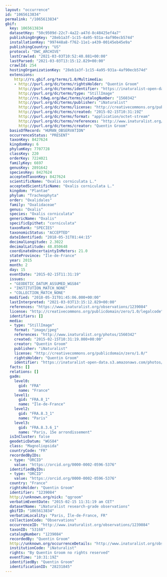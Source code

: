```yaml
---
layout: "occurrence"
id: "1065613834"
permalink: "/1065613834"
gbif:
  key: 1065613834
  datasetKey: "50c9509d-22c7-4a22-a47d-8c48425ef4a7"
  publishingOrgKey: "28eb1a3f-1c15-4a95-931a-4af90ecb574d"
  installationKey: "997448a8-f762-11e1-a439-00145eb45e9a"
  publishingCountry: "US"
  protocol: "DWC_ARCHIVE"
  lastCrawled: "2021-03-03T10:52:40.881+00:00"
  lastParsed: "2021-03-03T13:15:12.829+00:00"
  crawlId: 254
  hostingOrganizationKey: "28eb1a3f-1c15-4a95-931a-4af90ecb574d"
  extensions:
    http://rs.gbif.org/terms/1.0/Multimedia:
    - http://purl.org/dc/terms/rightsHolder: "Quentin Groom"
      http://purl.org/dc/terms/identifier: "https://inaturalist-open-data.s3.amazonaws.com/photos/1560342/original.jpg?1424187550"
      http://purl.org/dc/terms/type: "StillImage"
      http://rs.tdwg.org/dwc/terms/catalogNumber: "1560342"
      http://purl.org/dc/terms/publisher: "iNaturalist"
      http://purl.org/dc/terms/license: "http://creativecommons.org/publicdomain/zero/1.0/"
      http://purl.org/dc/terms/created: "2015-02-15T10:31:19Z"
      http://purl.org/dc/terms/format: "application/octet-stream"
      http://purl.org/dc/terms/references: "http://www.inaturalist.org/photos/1560342"
      http://purl.org/dc/terms/creator: "Quentin Groom"
  basisOfRecord: "HUMAN_OBSERVATION"
  occurrenceStatus: "PRESENT"
  taxonKey: 8427624
  kingdomKey: 6
  phylumKey: 7707728
  classKey: 220
  orderKey: 7224021
  familyKey: 6697
  genusKey: 2891642
  speciesKey: 8427624
  acceptedTaxonKey: 8427624
  scientificName: "Oxalis corniculata L."
  acceptedScientificName: "Oxalis corniculata L."
  kingdom: "Plantae"
  phylum: "Tracheophyta"
  order: "Oxalidales"
  family: "Oxalidaceae"
  genus: "Oxalis"
  species: "Oxalis corniculata"
  genericName: "Oxalis"
  specificEpithet: "corniculata"
  taxonRank: "SPECIES"
  taxonomicStatus: "ACCEPTED"
  dateIdentified: "2018-05-31T01:44:15"
  decimalLongitude: 2.3022
  decimalLatitude: 48.850648
  coordinateUncertaintyInMeters: 21.0
  stateProvince: "Île-de-France"
  year: 2015
  month: 2
  day: 15
  eventDate: "2015-02-15T11:31:19"
  issues:
  - "GEODETIC_DATUM_ASSUMED_WGS84"
  - "INSTITUTION_MATCH_NONE"
  - "COLLECTION_MATCH_NONE"
  modified: "2018-05-31T01:45:06.000+00:00"
  lastInterpreted: "2021-03-03T13:15:12.829+00:00"
  references: "https://www.inaturalist.org/observations/1239084"
  license: "http://creativecommons.org/publicdomain/zero/1.0/legalcode"
  identifiers: []
  media:
  - type: "StillImage"
    format: "image/jpeg"
    references: "http://www.inaturalist.org/photos/1560342"
    created: "2015-02-15T10:31:19.000+00:00"
    creator: "Quentin Groom"
    publisher: "iNaturalist"
    license: "http://creativecommons.org/publicdomain/zero/1.0/"
    rightsHolder: "Quentin Groom"
    identifier: "https://inaturalist-open-data.s3.amazonaws.com/photos/1560342/original.jpg?1424187550"
  facts: []
  relations: []
  gadm:
    level0:
      gid: "FRA"
      name: "France"
    level1:
      gid: "FRA.8_1"
      name: "Île-de-France"
    level2:
      gid: "FRA.8.3_1"
      name: "Paris"
    level3:
      gid: "FRA.8.3.6_1"
      name: "Paris, 15e arrondissement"
  isInCluster: false
  geodeticDatum: "WGS84"
  class: "Magnoliopsida"
  countryCode: "FR"
  recordedByIDs:
  - type: "ORCID"
    value: "https://orcid.org/0000-0002-0596-5376"
  identifiedByIDs:
  - type: "ORCID"
    value: "https://orcid.org/0000-0002-0596-5376"
  country: "France"
  rightsHolder: "Quentin Groom"
  identifier: "1239084"
  http://unknown.org/nick: "qgroom"
  verbatimEventDate: "2015-02-15 11:31:19 am CET"
  datasetName: "iNaturalist research-grade observations"
  gbifID: "1065613834"
  verbatimLocality: "Paris, Île-de-France, FR"
  collectionCode: "Observations"
  occurrenceID: "http://www.inaturalist.org/observations/1239084"
  taxonID: "53168"
  catalogNumber: "1239084"
  recordedBy: "Quentin Groom"
  http://unknown.org/occurrenceDetails: "http://www.inaturalist.org/observations/1239084"
  institutionCode: "iNaturalist"
  rights: "By Quentin Groom no rights reserved"
  eventTime: "10:31:19Z"
  identifiedBy: "Quentin Groom"
  identificationID: "28231845"
---
```

